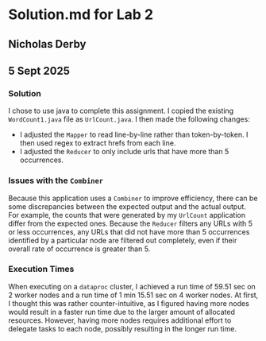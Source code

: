 # Solution.md for Lab 2
## Nicholas Derby
## 5 Sept 2025

### Solution
I chose to use java to complete this assignment. I copied the existing `WordCount1.java` file as `UrlCount.java`. I then made the following changes:

- I adjusted the `Mapper` to read line-by-line rather than token-by-token. I then used regex to extract hrefs from each line.
- I adjusted the `Reducer` to only include urls that have more than 5 occurrences.

### Issues with the `Combiner`
Because this application uses a `Combiner` to improve efficiency, there can be some discrepancies between the expected output and the actual output. For example, the counts that were generated by my `UrlCount` application differ from the expected ones. Because the `Reducer` filters any URLs with 5 or less occurrences, any URLs that did not have more than 5 occurrences identified by a particular node are filtered out completely, even if their overall rate of occurrence is greater than 5.

### Execution Times
When executing on a `dataproc` cluster, I achieved a run time of 59.51 sec on 2 worker nodes and a run time of 1 min 15.51 sec on 4 worker nodes. At first, I thought this was rather counter-intuitive, as I figured having more nodes would result in a faster run time due to the larger amount of allocated resources. However, having more nodes requires additional effort to delegate tasks to each node, possibly resulting in the longer run time. 
